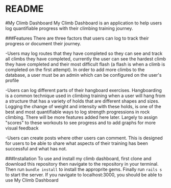 # README
#My Climb Dashboard
My Climb Dashboard is an application to help users log quantifiable progress with their climbing training journey. 

###Features
There are three factors that users can log to track their progress or document their journey.

-Users may log routes that they have completed so they can see and track all climbs they have completed,
    currently the user can see the hardest climb they have completed and their most difficult flash 
    (a flash is when a climb is completed on the first attempt). In order to add more climbs to the 
    database, a user must be an admin which can be configured on the user's profile 

-Users can log different parts of their hangboard exercises. Hangboarding is a common technique used 
    in climbing training when a user will hang from a structure that has a variety of holds that are 
    different shapes and sizes. Logging the change of weight and intensity with these holds, is one 
    of the best and most quantifiable ways to log strength progressions in rock climbing. There will 
    be more features added here later. Largely to assign "scores" to these workouts to see progress 
    and to add graphs for more visual feedback

-Users can create posts where other users can comment. This is designed for users to be able to share
    what aspects of their training has been successful and what has not. 

###Installation
To use and install my climb dashboard, first clone and download this repository then navigate to the repository in your terminal. Then run 
```bundle install```
to install the approprite gems. Finally run 
```rails s```
to start the server. If you navigate to localhost:3000, you should be able to use My Climb Dashboard  
